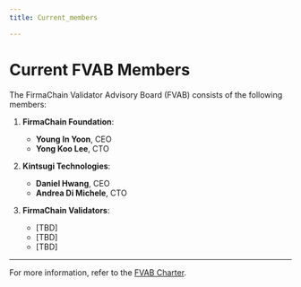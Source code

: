 ```yaml
---
title: Current_members

---
```


# Current FVAB Members

The FirmaChain Validator Advisory Board (FVAB) consists of the following members:

1. **FirmaChain Foundation**:
   - **Young In Yoon**, CEO
   - **Yong Koo Lee**, CTO

2. **Kintsugi Technologies**:
   - **Daniel Hwang**, CEO
   - **Andrea Di Michele**, CTO

3. **FirmaChain Validators**:
   - [TBD]
   - [TBD]
   - [TBD]

---

For more information, refer to the [FVAB Charter](../charter.md).